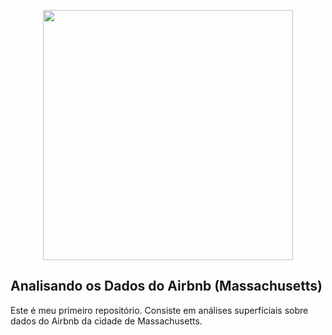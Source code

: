 <p align="center">
  <img src="https://img.freepik.com/vetores-gratis/fundo-de-tecnologia-digital-abstrata-baixa-poli-linhas-de-conexao_1017-25550.jpg?t=st=1654103611~exp=1654104211~hmac=bd580d6f2dc6d01353c3063aaa433a22658e489a7c4ee4e5abd1c8e6b574e61a&w=1060"height=400px >
</p>

## Analisando os Dados do Airbnb (Massachusetts)

Este é meu primeiro repositório. Consiste em análises superfíciais sobre dados do Airbnb da cidade de Massachusetts.
